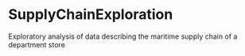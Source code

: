 # SupplyChainExploration
Exploratory analysis of data describing the maritime supply chain of a department store
